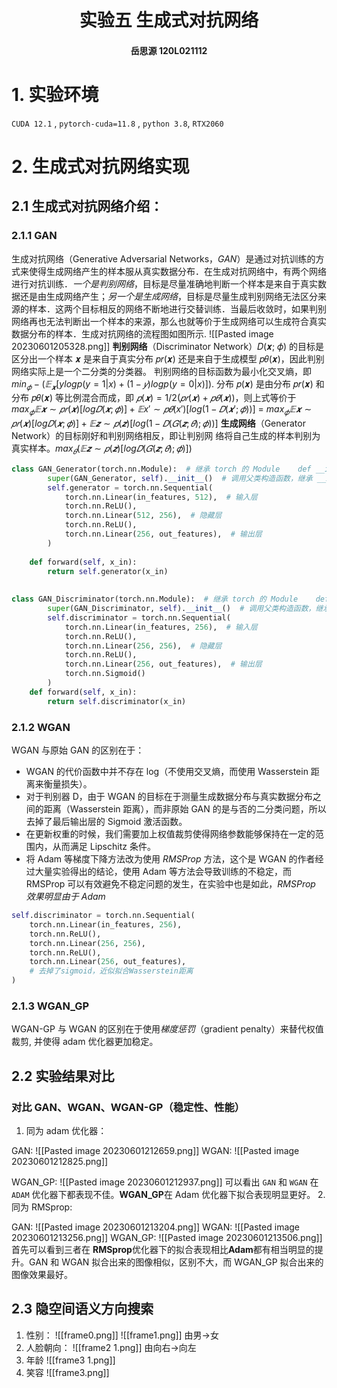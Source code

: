 # <center>实验五               生成式对抗网络</center>
#### <center>岳思源      **120L021112**</center>

# 1. 实验环境
`CUDA 12.1` ,  `pytorch-cuda=11.8` , `python 3.8`, `RTX2060`
# 2. 生成式对抗网络实现
## 2.1  生成式对抗网络介绍：
### 2.1.1 GAN
生成对抗网络（Generative Adversarial Networks，*GAN*）是通过对抗训练的方式来使得生成网络产生的样本服从真实数据分布．在生成对抗网络中，有两个网络进行对抗训练．*一个是判别网络*，目标是尽量准确地判断一个样本是来自于真实数据还是由生成网络产生；*另一个是生成网络*，目标是尽量生成判别网络无法区分来源的样本．这两个目标相反的网络不断地进行交替训练．当最后收敛时，如果判别网络再也无法判断出一个样本的来源，那么也就等价于生成网络可以生成符合真实数据分布的样本．生成对抗网络的流程图如图所示.
![[Pasted image 20230601205328.png]]
**判别网络**（Discriminator Network）𝐷(𝒙; 𝜙) 的目标是区分出一个样本 𝒙 是来自于真实分布 𝑝𝑟(𝒙) 还是来自于生成模型 𝑝𝜃(𝒙)，因此判别网络实际上是一个二分类的分类器。
判别网络的目标函数为最小化交叉熵，即
$min_𝜙 −(𝔼_𝒙[y log p(y = 1|x) + (1 − 𝑦) log p(y = 0|x)]).$
分布 𝑝(𝒙) 是由分布 𝑝𝑟(𝒙) 和分布 𝑝𝜃(𝒙) 等比例混合而成，即 $𝑝(𝒙) =1/2 (𝑝𝑟(𝒙) + 𝑝𝜃(𝒙))$，则上式等价于
$max_𝜙𝔼𝒙∼𝑝𝑟(𝒙)[ log 𝐷(𝒙; 𝜙)] + 𝔼x′∼𝑝𝜃(x′)[ log (1 − 𝐷(𝒙′; 𝜙))]$
= $max_𝜙𝔼𝒙∼𝑝𝑟(𝒙)[ log 𝐷(𝒙; 𝜙)] + 𝔼𝒛∼𝑝(𝒛)[ log (1 − 𝐷(𝐺(𝒛; 𝜃); 𝜙))]$
**生成网络**（Generator Network）的目标刚好和判别网络相反，即让判别网
络将自己生成的样本判别为真实样本。$max_𝜃(𝔼𝒛∼𝑝(𝒛)[ log 𝐷(𝐺(𝒛; 𝜃); 𝜙)])$
```python
class GAN_Generator(torch.nn.Module):  # 继承 torch 的 Module    def __init__(self, in_features: int, out_features: int):  
        super(GAN_Generator, self).__init__()  # 调用父类构造函数，继承 __init__ 功能  
        self.generator = torch.nn.Sequential(  
            torch.nn.Linear(in_features, 512),  # 输入层  
            torch.nn.ReLU(),  
            torch.nn.Linear(512, 256),  # 隐藏层  
            torch.nn.ReLU(),  
            torch.nn.Linear(256, out_features),  # 输出层  
        )  
  
    def forward(self, x_in):  
        return self.generator(x_in)  
  
  
class GAN_Discriminator(torch.nn.Module):  # 继承 torch 的 Module    def __init__(self, in_features: int, out_features: int):  
        super(GAN_Discriminator, self).__init__()  # 调用父类构造函数，继承 __init__ 功能  
        self.discriminator = torch.nn.Sequential(  
            torch.nn.Linear(in_features, 256),  # 输入层  
            torch.nn.ReLU(),  
            torch.nn.Linear(256, 256),  # 隐藏层  
            torch.nn.ReLU(),  
            torch.nn.Linear(256, out_features),  # 输出层  
            torch.nn.Sigmoid()  
        )  
    def forward(self, x_in):  
        return self.discriminator(x_in)
```
### 2.1.2 WGAN
WGAN 与原始 GAN 的区别在于：
- WGAN 的代价函数中并不存在 log（不使用交叉熵，而使用 Wasserstein 距离来衡量损失）。 
- 对于判别器 D，由于 WGAN 的目标在于测量生成数据分布与真实数据分布之间的距离（Wasserstein 距离），而非原始 GAN 的是与否的二分类问题，所以去掉了最后输出层的 Sigmoid 激活函数。 
- 在更新权重的时候，我们需要加上权值裁剪使得网络参数能够保持在一定的范围内，从而满足 Lipschitz 条件。 
- 将 Adam 等梯度下降方法改为使用 *RMSProp* 方法，这个是 WGAN 的作者经过大量实验得出的结论，使用 Adam 等方法会导致训练的不稳定，而 RMSProp 可以有效避免不稳定问题的发生，在实验中也是如此，*RMSProp 效果明显由于 Adam*

```python
self.discriminator = torch.nn.Sequential(  
    torch.nn.Linear(in_features, 256),   
    torch.nn.ReLU(),  
    torch.nn.Linear(256, 256),  
    torch.nn.ReLU(),  
    torch.nn.Linear(256, out_features),  
    # 去掉了sigmoid，近似拟合Wasserstein距离  
)
```
### 2.1.3 WGAN_GP
WGAN-GP 与 WGAN 的区别在于使用*梯度惩罚*（gradient penalty）来替代权值裁剪, 并使得 adam 优化器更加稳定。

## 2.2 实验结果对比
###  对比 GAN、WGAN、WGAN-GP（稳定性、性能）
1. 同为 adam 优化器：

GAN: ![[Pasted image 20230601212659.png]]
WGAN:
![[Pasted image 20230601212825.png]]

WGAN_GP:
![[Pasted image 20230601212937.png]]
可以看出 `GAN` 和 `WGAN` 在 `ADAM` 优化器下都表现不佳。**WGAN_GP**在 Adam 优化器下拟合表现明显更好。
2. 同为 RMSprop:

GAN:
![[Pasted image 20230601213204.png]]
WGAN:
![[Pasted image 20230601213256.png]]
WGAN_GP:
![[Pasted image 20230601213506.png]]
首先可以看到三者在 **RMSprop**优化器下的拟合表现相比**Adam**都有相当明显的提升。GAN 和 WGAN 拟合出来的图像相似，区别不大，而 WGAN_GP 拟合出来的图像效果最好。

## 2.3 隐空间语义方向搜索
1. 性别：
 ![[frame0.png]]
![[frame1.png]]
由男->女
2. 人脸朝向：
![[frame2 1.png]]
由向右->向左
3. 年龄
![[frame3 1.png]]
4. 笑容
![[frame3.png]]


